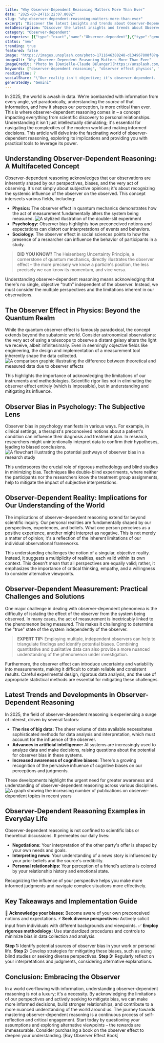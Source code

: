 ```yaml
---
title: "Why Observer-Dependent Reasoning Matters More Than Ever"
date: "2025-03-24T16:22:07.808Z"
slug: "why-observer-dependent-reasoning-matters-more-than-ever"
excerpt: "Discover the latest insights and trends about Observer-Dependent Reasoning. This comprehensive guide covers everything you need to know about Observer-Dependent Reasoning in 2025."
metaDescription: "Discover the latest insights and trends about Observer-Dependent Reasoning. This comprehensive guide covers everything you need to know about Observer-Depe..."
category: "Observer-dependent"
categories: [{"type":"exact","name":"Observer-dependent"},{"type":"general","name":"Philosophy"},{"type":"medium","name":"Epistemology"},{"type":"specific","name":"Knowledge Representation"},{"type":"niche","name":"Bayesian Networks"}]
status: "new"
trending: true
featured: false
image: "https://images.unsplash.com/photo-1711646388248-d134967808f8?q=85&w=1200&fit=max&fm=webp&auto=compress"
imageAlt: "Why Observer-Dependent Reasoning Matters More Than Ever"
imageCredit: "Photo by [Danielle-Claude Bélanger](https://unsplash.com/@dcbelanger) on Unsplash"
keywords: ["observer-dependent reasoning", "observer effect physics", "observer bias psychology", "quantum observer effect", "observer dependent reality", "how observer affects reality", "observer dependent measurement", "buy observer effect book", "observer dependent reasoning examples", "observer dependent perspective psychology"]
readingTime: 7
socialShare: "\"Our reality isn't objective; it's observer-dependent.  Understanding this shifts our perspective from seeking 'truth' to navigating a multitude of valid realities.\""
generatedBy: "Gemini"
---
```




In 2025, the world is awash in data.  We're bombarded with information from every angle, yet paradoxically, understanding the *source* of that information, and how it shapes our perception, is more critical than ever. This is where observer-dependent reasoning comes in – a concept impacting everything from scientific discovery to personal relationships.  Understanding it isn't just intellectually stimulating; it's essential for navigating the complexities of the modern world and making informed decisions. This article will delve into the fascinating world of observer-dependent reasoning, exploring its implications and providing you with practical tools to leverage its power.

## Understanding Observer-Dependent Reasoning: A Multifaceted Concept

Observer-dependent reasoning acknowledges that our observations are inherently shaped by our perspectives, biases, and the very act of observing.  It's not simply about subjective opinions; it's about recognizing the systemic influence of the observer on the observed. This concept intersects various fields, including:

* **Physics:** The observer effect in quantum mechanics demonstrates how the act of measurement fundamentally alters the system being measured. ![A stylized illustration of the double-slit experiment](https://images.unsplash.com/photo-1711646388248-d134967808f8?q=85&w=1200&fit=max&fm=webp&auto=compress)
* **Psychology:** Observer bias highlights how preconceived notions and expectations can distort our interpretations of events and behaviors.
* **Sociology:**  The observer effect in social sciences points to how the presence of a researcher can influence the behavior of participants in a study.

> **DID YOU KNOW?** The Heisenberg Uncertainty Principle, a cornerstone of quantum mechanics, directly illustrates the observer effect – the more precisely we know a particle's position, the less precisely we can know its momentum, and vice versa.

Understanding observer-dependent reasoning means acknowledging that there's no single, objective "truth" independent of the observer.  Instead, we must consider the multiple perspectives and the limitations inherent in our observations.

## The Observer Effect in Physics: Beyond the Quantum Realm

While the quantum observer effect is famously paradoxical, the concept extends beyond the subatomic world.  Consider astronomical observations: the very act of using a telescope to observe a distant galaxy alters the light we receive, albeit infinitesimally.  Even in seemingly objective fields like engineering, the design and implementation of a measurement tool inherently shape the data collected.  ![A comparison graphic illustrating the difference between theoretical and measured data due to observer effects](https://images.unsplash.com/photo-1701451926387-3601e09d01ff?q=85&w=1200&fit=max&fm=webp&auto=compress)

This highlights the importance of acknowledging the limitations of our instruments and methodologies.  Scientific rigor lies not in eliminating the observer effect entirely (which is impossible), but in understanding and mitigating its influence.

## Observer Bias in Psychology: The Subjective Lens

Observer bias in psychology manifests in various ways.  For example, in clinical settings, a therapist's preconceived notions about a patient's condition can influence their diagnosis and treatment plan.  In research, researchers might unintentionally interpret data to confirm their hypotheses, leading to biased conclusions.  ![A flowchart illustrating the potential pathways of observer bias in a research study](https://images.unsplash.com/photo-1633364365722-d41e76299dfd?q=85&w=1200&fit=max&fm=webp&auto=compress)

This underscores the crucial role of rigorous methodology and blind studies in minimizing bias.  Techniques like double-blind experiments, where neither the participants nor the researchers know the treatment group assignments, help to mitigate the impact of subjective interpretations.

## Observer-Dependent Reality: Implications for Our Understanding of the World

The implications of observer-dependent reasoning extend far beyond scientific inquiry.  Our personal realities are fundamentally shaped by our perspectives, experiences, and beliefs.  What one person perceives as a positive experience, another might interpret as negative.  This is not merely a matter of opinion; it's a reflection of the inherent limitations of our individual observational frameworks.

This understanding challenges the notion of a singular, objective reality. Instead, it suggests a multiplicity of realities, each valid within its own context. This doesn't mean that all perspectives are equally valid; rather, it emphasizes the importance of critical thinking, empathy, and a willingness to consider alternative viewpoints.

## Observer-Dependent Measurement: Practical Challenges and Solutions

One major challenge in dealing with observer-dependent phenomena is the difficulty of isolating the effect of the observer from the system being observed.  In many cases, the act of measurement is inextricably linked to the phenomenon being measured.  This makes it challenging to determine the "true" state of the system independently of the observer.

> **EXPERT TIP:**  Employing multiple, independent observers can help to triangulate findings and identify potential biases.  Combining quantitative and qualitative data can also provide a more nuanced understanding of the phenomenon under investigation.

Furthermore, the observer effect can introduce uncertainty and variability into measurements, making it difficult to obtain reliable and consistent results.  Careful experimental design, rigorous data analysis, and the use of appropriate statistical methods are essential for mitigating these challenges.

## Latest Trends and Developments in Observer-Dependent Reasoning

In 2025, the field of observer-dependent reasoning is experiencing a surge of interest, driven by several factors:

* **The rise of big data:** The sheer volume of data available necessitates sophisticated methods for data analysis and interpretation, which must account for the influence of the observer.
* **Advances in artificial intelligence:** AI systems are increasingly used to analyze data and make decisions, raising questions about the potential for observer bias in these systems.
* **Increased awareness of cognitive biases:**  There's a growing recognition of the pervasive influence of cognitive biases on our perceptions and judgments.

These developments highlight the urgent need for greater awareness and understanding of observer-dependent reasoning across various disciplines.  ![A graph showing the increasing number of publications on observer-dependent topics in recent years](https://images.unsplash.com/photo-1582412503948-51f6ce66a27f?q=85&w=1200&fit=max&fm=webp&auto=compress)

##  Observer-Dependent Reasoning Examples in Everyday Life

Observer-dependent reasoning is not confined to scientific labs or theoretical discussions. It permeates our daily lives:

* **Negotiations:** Your interpretation of the other party's offer is shaped by your own needs and goals.
* **Interpreting news:** Your understanding of a news story is influenced by your prior beliefs and the source's credibility.
* **Personal relationships:** Your perception of a friend's actions is colored by your relationship history and emotional state.

Recognizing the influence of your perspective helps you make more informed judgments and navigate complex situations more effectively.

## Key Takeaways and Implementation Guide

🔑 **Acknowledge your biases:**  Become aware of your own preconceived notions and expectations.
⚡ **Seek diverse perspectives:** Actively solicit input from individuals with different backgrounds and viewpoints.
✅ **Employ rigorous methodology:**  Use standardized procedures and controls to minimize bias in data collection and analysis.

**Step 1:** Identify potential sources of observer bias in your work or personal life.
**Step 2:** Develop strategies for mitigating these biases, such as using blind studies or seeking diverse perspectives.
**Step 3:**  Regularly reflect on your interpretations and judgments, considering alternative explanations.

## Conclusion: Embracing the Observer

In a world overflowing with information, understanding observer-dependent reasoning is not a luxury; it's a necessity.  By acknowledging the limitations of our perspectives and actively seeking to mitigate bias, we can make more informed decisions, build stronger relationships, and contribute to a more nuanced understanding of the world around us.  The journey towards mastering observer-dependent reasoning is a continuous process of self-reflection and critical engagement.  Start today by questioning your assumptions and exploring alternative viewpoints – the rewards are immeasurable.  Consider purchasing a book on the observer effect to deepen your understanding.  [Buy Observer Effect Book]

